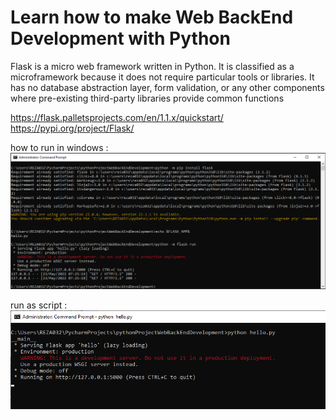 # Learn how to make Web BackEnd Development with Python

Flask is a micro web framework written in Python. 
It is classified as a microframework because it does not require particular tools or libraries. 
It has no database abstraction layer, form validation, 
or any other components where pre-existing third-party libraries provide common functions

https://flask.palletsprojects.com/en/1.1.x/quickstart/  
https://pypi.org/project/Flask/


how to run in windows :
![alt text](https://github.com/distareza/learnpython-day54-WebServerBackEndDevelopment_with_Flask/blob/master/resouces/InstallAndRunFlask_in_Windows.png?raw=true)  

run as script :
![alt text](https://github.com/distareza/learnpython-day54-WebServerBackEndDevelopment_with_Flask/blob/master/resouces/RunFlaskAsScript.png?raw=true)    

